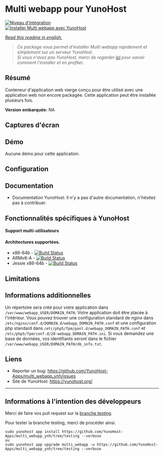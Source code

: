 # Multi webapp pour YunoHost

[![Niveau d'intégration](https://dash.yunohost.org/integration/multi_webapp.svg)](https://dash.yunohost.org/appci/app/multi_webapp)  
[![Installer Multi webapp avec YunoHost](https://install-app.yunohost.org/install-with-yunohost.png)](https://install-app.yunohost.org/?app=multi_webapp)

*[Read this readme in english.](./README.md)*

> *Ce package vous permet d'installer Multi webapp rapidement et simplement sur un serveur YunoHost.  
Si vous n'avez pas YunoHost, merci de regarder [ici](https://yunohost.org/#/install_fr) pour savoir comment l'installer et en profiter.*

## Résumé

Conteneur d'application web vierge conçu pour être utilisé avec une application web non encore packagée.
Cette application peut être installée plusieurs fois.

**Version embarquée:** NA

## Captures d'écran

## Démo

Aucune démo pour cette application.

## Configuration

## Documentation

 * Documentation YunoHost: Il n'y a pas d'autre documentation, n'hésitez pas à contribuer.

## Fonctionnalités spécifiques à YunoHost

#### Support multi-utilisateurs

#### Architectures supportées.

* x86-64b - [![Build Status](https://ci-apps.yunohost.org/jenkins/job/multi_webapp%20(Community)/badge/icon)](https://ci-apps.yunohost.org/jenkins/job/multi_webapp%20(Community)/)
* ARMv8-A - [![Build Status](https://ci-apps-arm.yunohost.org/jenkins/job/multi_webapp%20(Community)%20(%7EARM%7E)/badge/icon)](https://ci-apps-arm.yunohost.org/jenkins/job/multi_webapp%20(Community)%20(%7EARM%7E)/)
* Jessie x86-64b - [![Build Status](https://ci-stretch.nohost.me/jenkins/job/multi_webapp%20(Community)/badge/icon)](https://ci-stretch.nohost.me/jenkins/job/multi_webapp%20(Community)/)

## Limitations

## Informations additionnelles

Un répertoire sera créé pour votre application dans `/var/www/webapp_USER/DOMAIN_PATH`. Votre application doit être placée à l'intérieur.
Vous pouvez trouver une configuration standard de nginx dans `/etc/nginx/conf.d/DOMAIN.d/webapp_DOMAIN_PATH.conf` et une configuration php standard dans `/etc/php5/fpm/pool.d/webapp_DOMAIN_PATH.conf` et `/etc/php5/fpm/conf.d/20-webapp_DOMAIN_PATH.ini`.
Si vous demandez une base de données, vos identifiants seront dans le fichier `/var/www/webapp_USER/DOMAIN_PATH/db_info.txt`.

## Liens

 * Reporter un bug: https://github.com/YunoHost-Apps/multi_webapp_ynh/issues
 * Site de YunoHost: https://yunohost.org/

---

Informations à l'intention des développeurs
----------------

Merci de faire vos pull request sur la [branche testing](https://github.com/YunoHost-Apps/multi_webapp_ynh/tree/testing).

Pour tester la branche testing, merci de procéder ainsi.
```
sudo yunohost app install https://github.com/YunoHost-Apps/multi_webapp_ynh/tree/testing --verbose
ou
sudo yunohost app upgrade multi_webapp -u https://github.com/YunoHost-Apps/multi_webapp_ynh/tree/testing --verbose
```

